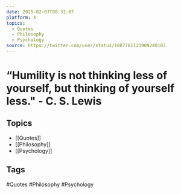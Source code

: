 ```yaml
---
date: 2025-02-07T08:31:07
platform: X
topics:
  - Quotes
  - Philosophy
  - Psychology
source: https://twitter.com/user/status/1887781121909240103
---
```

# “Humility is not thinking less of yourself, but thinking of yourself less." - C. S. Lewis

## Topics
- [[Quotes]]
- [[Philosophy]]
- [[Psychology]]

## Tags
#Quotes #Philosophy #Psychology